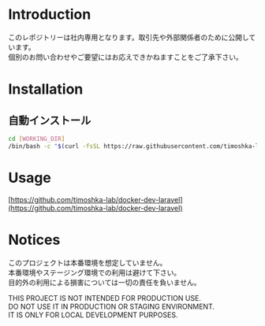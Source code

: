 # Introduction
このレポジトリーは社内専用となります。取引先や外部関係者のために公開しています。  
個別のお問い合わせやご要望にはお応えできかねますことをご了承下さい。

# Installation
## 自動インストール
```bash
cd [WORKING_DIR]
/bin/bash -c "$(curl -fsSL https://raw.githubusercontent.com/timoshka-lab/docker-dev-laravel-setup/main/setup.sh)"
```

# Usage
[https://github.com/timoshka-lab/docker-dev-laravel](https://github.com/timoshka-lab/docker-dev-laravel)

# Notices
このプロジェクトは本番環境を想定していません。  
本番環境やステージング環境での利用は避けて下さい。  
目的外の利用による損害については一切の責任を負いません。

THIS PROJECT IS NOT INTENDED FOR PRODUCTION USE.  
DO NOT USE IT IN PRODUCTION OR STAGING ENVIRONMENT.  
IT IS ONLY FOR LOCAL DEVELOPMENT PURPOSES.
